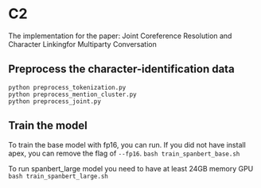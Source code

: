 # C2
The implementation for the paper: Joint Coreference Resolution and Character Linkingfor Multiparty Conversation


## Preprocess the character-identification data
`python preprocess_tokenization.py` \
`python preprocess_mention_cluster.py` \
`python preprocess_joint.py`


## Train the model
To train the base model with fp16, you can run.
If you did not have install apex, you can remove the flag of `--fp16`.
`bash train_spanbert_base.sh` 

To run spanbert_large model you need to have at least 24GB memory GPU\
`bash train_spanbert_large.sh` 


